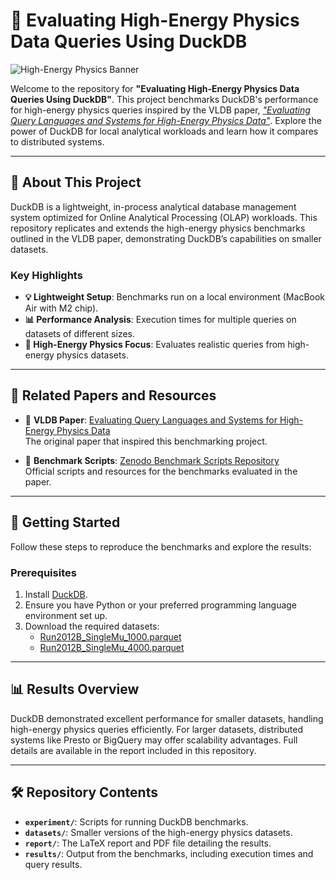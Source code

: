 # 🦆 Evaluating High-Energy Physics Data Queries Using DuckDB

![High-Energy Physics Banner](https://via.placeholder.com/1200x400?text=High-Energy+Physics+Benchmarks+with+DuckDB)

Welcome to the repository for **"Evaluating High-Energy Physics Data Queries Using DuckDB"**. This project benchmarks DuckDB's performance for high-energy physics queries inspired by the VLDB paper, [*"Evaluating Query Languages and Systems for High-Energy Physics Data"*](https://www.vldb.org/pvldb/vol15/p154-muller.pdf). Explore the power of DuckDB for local analytical workloads and learn how it compares to distributed systems.

---

## 📜 About This Project

DuckDB is a lightweight, in-process analytical database management system optimized for Online Analytical Processing (OLAP) workloads. This repository replicates and extends the high-energy physics benchmarks outlined in the VLDB paper, demonstrating DuckDB’s capabilities on smaller datasets.

### Key Highlights
- **💡 Lightweight Setup**: Benchmarks run on a local environment (MacBook Air with M2 chip).
- **📊 Performance Analysis**: Execution times for multiple queries on datasets of different sizes.
- **🌌 High-Energy Physics Focus**: Evaluates realistic queries from high-energy physics datasets.

---

## 📄 Related Papers and Resources

- 📘 **VLDB Paper**: [Evaluating Query Languages and Systems for High-Energy Physics Data](https://www.vldb.org/pvldb/vol15/p154-muller.pdf)  
  The original paper that inspired this benchmarking project.

- 📂 **Benchmark Scripts**: [Zenodo Benchmark Scripts Repository](https://zenodo.org/records/6505492)  
  Official scripts and resources for the benchmarks evaluated in the paper.

---

## 🚀 Getting Started

Follow these steps to reproduce the benchmarks and explore the results:

### Prerequisites
1. Install [DuckDB](https://duckdb.org/).
2. Ensure you have Python or your preferred programming language environment set up.
3. Download the required datasets:
   - [Run2012B_SingleMu_1000.parquet](https://zenodo.org/record/6505492/files/Run2012B_SingleMu_1000.parquet)
   - [Run2012B_SingleMu_4000.parquet](https://zenodo.org/record/6505492/files/Run2012B_SingleMu_4000.parquet)

---

## 📊 Results Overview

DuckDB demonstrated excellent performance for smaller datasets, handling high-energy physics queries efficiently. For larger datasets, distributed systems like Presto or BigQuery may offer scalability advantages. Full details are available in the report included in this repository.

---

## 🛠️ Repository Contents

- **`experiment/`**: Scripts for running DuckDB benchmarks.
- **`datasets/`**: Smaller versions of the high-energy physics datasets.
- **`report/`**: The LaTeX report and PDF file detailing the results.
- **`results/`**: Output from the benchmarks, including execution times and query results.

